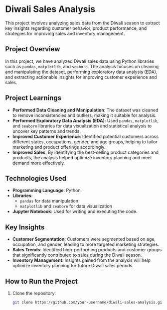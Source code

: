 # Diwali Sales Analysis

This project involves analyzing sales data from the Diwali season to extract key insights regarding customer behavior, product performance, and strategies for improving sales and inventory management.

## Project Overview

In this project, we have analyzed Diwali sales data using Python libraries such as `pandas`, `matplotlib`, and `seaborn`. The analysis focuses on cleaning and manipulating the dataset, performing exploratory data analysis (EDA), and extracting actionable insights for improving customer experience and sales.

## Project Learnings

- **Performed Data Cleaning and Manipulation**: The dataset was cleaned to remove inconsistencies and outliers, making it suitable for analysis.
- **Performed Exploratory Data Analysis (EDA)**: Used `pandas`, `matplotlib`, and `seaborn` libraries for data visualization and statistical analysis to uncover key patterns and trends.
- **Improved Customer Experience**: Identified potential customers across different states, occupations, gender, and age groups, helping to tailor marketing and product offerings accordingly.
- **Improved Sales**: By identifying the best-selling product categories and products, the analysis helped optimize inventory planning and meet demand more effectively.

## Technologies Used

- **Programming Language**: Python
- **Libraries**: 
  - `pandas` for data manipulation
  - `matplotlib` and `seaborn` for data visualization
- **Jupyter Notebook**: Used for writing and executing the code.

## Key Insights

- **Customer Segmentation**: Customers were segmented based on age, occupation, and gender, leading to more targeted marketing strategies.
- **Sales Trends**: Identified high-performing products and customer groups that significantly contributed to sales during the Diwali season.
- **Inventory Management**: Insights gained from the analysis will help optimize inventory planning for future Diwali sales periods.

## How to Run the Project

1. Clone the repository:
   ```bash
   git clone https://github.com/your-username/diwali-sales-analysis.git
